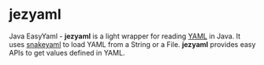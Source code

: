 jezyaml
=======

Java EasyYaml - **jezyaml** is a light wrapper for reading [YAML][YAML] in Java. It uses [snakeyaml][snakeyaml] to load YAML from a String or a File. **jezyaml** provides easy APIs to get values defined in YAML.

[YAML]: http://en.wikipedia.org/wiki/YAML
[snakeyaml]: http://code.google.com/p/snakeyaml/
